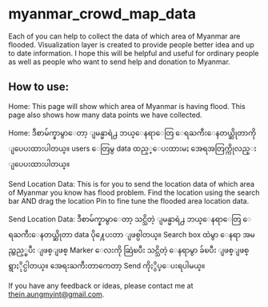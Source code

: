 # myanmar_crowd_map_data
Each of you can help to collect the data of which area of Myanmar are flooded. Visualization layer is created to provide people better idea and up to date information. I hope this will be helpful and useful for ordinary people as well as people who want to send help and donation to Myanmar. 
<h2>How to use:</h2>

Home: This page will show which area of Myanmar is having flood. This page also shows how many data points we have collected.<br/>

Home: ဒီစာမ်က္နာမွာေတာ့ ျမန္မာရဲ႕ ဘယ္ေနရာေတြ ေရႀကီးေနတယ္ဆိုတာကို ျပေပးထားပါတယ္။ users ေတြမွ data ထည့္ေပးထားမႈ အေရအတြက္ကိုလည္း ျပေပးထားပါတယ္။<br/>

Send Location Data: This is for you to send the location data of which area of Myanmar you know has flood problem. Find the location using the search bar AND drag the location Pin to fine tune the flooded area location data.<br/>

Send Location Data: ဒီစာမ်က္နာမွာေတာ့ သင္သိတဲ့ ျမန္မာရဲ႕ ဘယ္ေနရာေတြ ေရႀကီးေနတယ္ဆိုတာ data ပို႔ေပးတာ ျဖစ္ပါတယ္။ Search box ထဲမွာ ေနရာ အမည္ထည့္ၿပီး ျဖစ္ျဖစ္ Marker ေလးကို ဆြဲၿပီး သင္သိတဲ့ ေနရာမွာ ခ်ၿပီး ျဖစ္ျဖစ္ ရွာႏိုင္ပါတယ္။ အေရးႀကီးတာကေတာ့ Send ကိုႏွိပ္ေပးရပါမယ္။

If you have any feedback or ideas, please contact me at <a href="mailto:thein.aungmyint@gmail.com">thein.aungmyint@gmail.com</a>.
